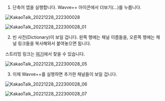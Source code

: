 1. 단축어 앱을 실행합니다. Wavve++ 아이콘에서 더보기(...)를 누릅니다.

![KakaoTalk_20221228_222300028](https://user-images.githubusercontent.com/82555878/209819726-65ebd92f-a99f-419c-a722-75aa8a0990a9.png)

![KakaoTalk_20221228_222300028_01](https://user-images.githubusercontent.com/82555878/209819730-4cb855c7-5d2c-45cc-a180-bb16b6c86e8c.png)

2. 빈 사전(Dictionary)이 보일 겁니다. 왼쪽 행에는 채널 이름들을, 오른쪽 행에는 채널 링크들을 복사해와서 붙여놓으면 됩니다.

스트리밍 링크는 [여기](https://m.blog.naver.com/gjppjh09/222416011602)에서 찾을 수 있습니다.

![KakaoTalk_20221228_222300028_05](https://user-images.githubusercontent.com/82555878/209819418-f1291a9e-0ddc-47f0-98d6-e6fc6a17713e.png)

3. 이제 Wavve++를 실행하면 추가한 채널들이 보일 겁니다.

![KakaoTalk_20221228_222300028_06](https://user-images.githubusercontent.com/82555878/209819452-92793c08-093f-4559-ab22-c10c87a860e7.png)

![KakaoTalk_20221228_222300028_07](https://user-images.githubusercontent.com/82555878/209819459-9bcf18be-db54-433f-a5f7-0c54cb753c48.png)
